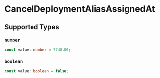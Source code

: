 # CancelDeploymentAliasAssignedAt


## Supported Types

### `number`

```typescript
const value: number = 7748.80;
```

### `boolean`

```typescript
const value: boolean = false;
```

